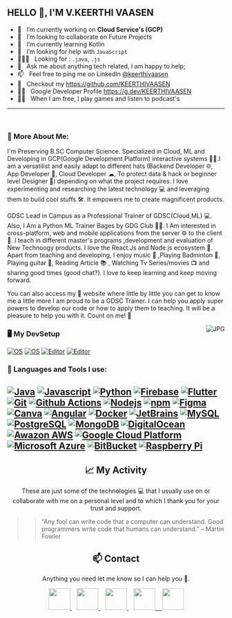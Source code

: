 ## HELLO 👋, I'M **V.KEERTHI VAASEN** 


- 🔭 &nbsp; I’m currently working on **Cloud Service's (GCP)**
- 🤝 &nbsp; I’m looking to collaborate on Future Projects
- 🌱 &nbsp; I’m currently learning Kotlin
- 🤔 &nbsp; I’m looking for help with `JavaScript`
- 👨🏻‍💻 &nbsp; Looking for : `.java`, `.js`
- 💬 &nbsp; Ask me about anything tech related, I am happy to help;
- 📫 &nbsp; Feel free to ping me on LinkedIn [@keerthivaasen](https://www.linkedin.com/in/keerthivaasen-v-06b577229) 
- 📝 &nbsp; Checkout my https://github.com/KEERTHIVAASEN
- 👨‍💻 &nbsp; Google Developer Profile https://g.dev/KEERTHIVAASEN 
- 💆‍♂️ &nbsp; When I am free, I play games and listen to podcast's <br>
---
<br>

### 🧐 More About Me:
I'm Preserving B.SC Computer Science. Specialized in Cloud, ML and Developing in GCP(Google Development Platform) interactive systems 👨‍🎓.I am a versatilist and easily adapt to different hats (Backend Developer 🌐, App Developer 📱, Cloud Developer ☁, To protect data & hack or beginner level Designer 🎨) depending on what the project requires. I love experimenting and researching the latest technology 💻 and leveraging them to build cool stuffs 🛠️. It empowers me to create magnificent products.

GDSC Lead in Campus as a Professional Trainer of GDSC(Cloud,ML) 💻. Also, I Am a Python ML Trainer Bages by GDG Club 👨‍💻.
I Am interested in cross-platform, web and mobile applications from the server ⚙️ to the client 📱. 
I teach in different master's programs ,development and evaluation of New Technoogy products. I love the React.Js and Node.js ecosystem 💓.
Apart from teaching and developing, I enjoy music 🎵 ,Playing Badminton 🎾, Playing guitar 🎸, Reading Article 📚 , Watching Tv Series/movies 📺 and sharing good times (good chat?). I love to keep learning and keep moving forward.

You can also access my 🚀 website where little by little you can get to know me a little more 
I am proud to be a GDSC Trainer. I can help you apply super powers to develop our code or how to apply them to teaching. It will be a pleasure to help you with it. Count on me! 💪

<!-- Custom Image.. Beware the width -->
<img align="right" alt="JPG" src="https://raw.githubusercontent.com/KEERTHIVAASEN/KEE/main/KEERTHIVAASEN.png"/>

<!--TECH STACKS AND TOOLS-->
### 🖥️ My DevSetup
  [![OS](https://img.shields.io/badge/OS-Windows-blue?style=flat-square&logo=windows)](https://www.microsoft.com/en-in/windows/windows-11)
  [![OS](https://img.shields.io/badge/OS-Linux-informational?style=flat-square&logo=linux&logoColor=white)](https://www.kali.org/)
  [![Editor](https://img.shields.io/badge/Editor-VSCode-blue?style=flat-square&logo=visual-studio-code&logoColor=white)](https://code.visualstudio.com/) 
  [![Editor](https://img.shields.io/badge/Editor-Atom-blue?style=flat-square&logo=atom-studio-code&logoColor=white)](https://atom.io/)
### 🔨 Languages and Tools I use:
  [![Java](https://img.shields.io/badge/-Java-007396?style=flat-square&logo=Java)](https://www.java.com/en/)
  [![Javascript](https://img.shields.io/badge/-JavaScript-007396?style=flat-square&logo=JavaScript&logoColor=White)](https://www.javascript.com/)
  [![Python](https://img.shields.io/badge/-Python-3776AB?style=flat-square&logo=Python&logoColor=white)](https://www.android.com/intl/en_in/)
  [![Firebase](https://img.shields.io/badge/-Firebase-yellow?style=flat-square&logo=Firebase&logoColor=white)](https://firebase.google.com/)
  [![Flutter](https://img.shields.io/badge/-Flutter-blue?style=flat-square&logo=Flutter)](https://flutter.dev/)
  [![Git](https://img.shields.io/badge/-Git-F05032?style=flat-square&logo=git&logoColor=white)](https://git-scm.com/)
  [![Github Actions](https://img.shields.io/badge/-Github_Actions-2088FF?style=flat-square&logo=github-actions&logoColor=white)](https://github.com/features/actions)
  [![Nodejs](https://img.shields.io/badge/-Nodejs-43853d?style=flat-square&logo=Node.js&logoColor=white)](https://nodejs.org/en/)
  [![npm](https://img.shields.io/badge/-NPM-CB3837?style=flat-square&logo=npm&logoColor=white)](https://www.npmjs.com/)
  [![Figma](https://img.shields.io/badge/-Figma-orange?style=flat-square&logo=Figma&logoColor=white)](https://firebase.google.com/)
  [![Canva](https://img.shields.io/badge/-Canva-00C4CC?style=flat-square&logo=Canva&logoColor=white)](https://www.canva.com/)
  [![Angular](https://img.shields.io/badge/-Angular-DD0031?style=flat-square&logo=angular&logoColor=white)](https://angular.io/)
  [![Docker](https://img.shields.io/badge/-Docker-46a2f1?style=flat-square&logo=docker&logoColor=white)](https://www.docker.com/)
  [![JetBrains](https://img.shields.io/badge/-JetBrains%20Tools-222222?style=flat-square&logo=JetBrains&logoColor=white)](https://www.jetbrains.com/)
  [![MySQL](https://img.shields.io/badge/-MYSQL-4479A1?style=flat-square&logo=MySQL&logoColor=white)](https://www.mysql.com/)
  [![PostgreSQL](https://img.shields.io/badge/-PostgreSQL-4169E1?style=flat-square&logo=PostgreSQL&logoColor=white)](https://www.postgresql.org/)
  [![MongoDB](https://img.shields.io/badge/-MongoDB-13aa52?style=flat-square&logo=mongodb&logoColor=white)](https://www.mongodb.com/)
  [![DigitalOcean](https://img.shields.io/badge/-DigitalOcean-blue?style=flat-square&logo=Digitalocean&logoColor=white)](https://www.digitalocean.com/)
  [![Awazon AWS](https://img.shields.io/badge/Amazon%20AWS-232F3E?style=flat-square&logo=amazon-aws)](https://aws.amazon.com/)
  [![Google Cloud Platform](https://img.shields.io/badge/-Google_Cloud_Platform-1a73e8?style=flat-square&logo=google-cloud&logoColor=white)](https://cloud.google.com/)
  [![Microsoft Azure](https://img.shields.io/badge/Microsoft%20Azure-232F7E?style=flat-square&logo=microsoft-azure)](https://azure.microsoft.com/en-us/)
  [![BitBucket](https://img.shields.io/badge/-BitBucket-darkblue?style=flat-square&logo=bitbucket)](https://bitbucket.org/)
  [![Raspberry Pi](https://img.shields.io/badge/-Raspberry%20Pi-C51A4A?style=flat-square&logo=Raspberry-Pi)](https://www.raspberrypi.org/)
---
<!-- ## Support me
<!-- 🙌Feel free to use the badges or images.. -->

<h2 align="center">📈 My Activity</h2>

<p align="center">
These are just some of the technologies 💻 that I usually use on or collaborate with me on a personal level and to which I thank you for your trust and support. 

</p>


>> “Any fool can write code that a computer can understand. Good programmers write code that humans can understand.” – Martin Fowler
<h2 align="center">📫 Contact</h2>
<p align="center">
  Anything you need let me know so I can help you 💬.
</p>
<p align="center">
    <a href="https://github.com/KEERTHIVAASEN" target="_blank">
        <img loading="lazy" src="https://distreau.com/github.svg" 
    height="50">
    </a> &nbsp;&nbsp;
    <a href="https://twitter.com/KEERTHIVAASEN" target="_blank">
        <img loading="lazy" src="https://i.imgur.com/U4Uiaef.png" 
    height="50">
    </a> &nbsp;&nbsp;
    <a href="https://www.linkedin.com/in/keerthivaasen-v-06b577229" target="_blank">
        <img loading="lazy" src="https://upload.wikimedia.org/wikipedia/commons/thumb/c/ca/LinkedIn_logo_initials.png/768px-LinkedIn_logo_initials.png" 
    height="50">
    </a> &nbsp;&nbsp;
    <a href="https://discordapp.com/users/KEERTHIVAASEN#7975" target="_blank">
        <img loading="lazy" src="https://logodownload.org/wp-content/uploads/2017/11/discord-logo-4-1.png" 
    height="50"> &nbsp;&nbsp;
    </a>
    <a href="https://g.dev/KEERTHIVAASEN" target="_blank">
        <img loading="lazy" src="https://googlediscovery.com/wp-content/uploads/google-developers.png" 
    height="50">
    </a>
    </p>
